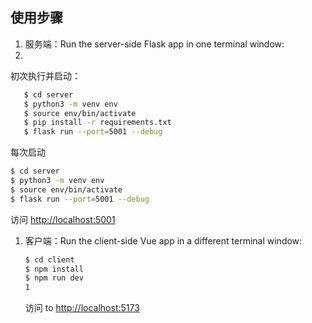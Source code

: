 
## 使用步骤

1. 服务端：Run the server-side Flask app in one terminal window:
2. 
初次执行并启动：
```sh
   $ cd server
   $ python3 -m venv env
   $ source env/bin/activate
   $ pip install -r requirements.txt
   $ flask run --port=5001 --debug
```
每次启动
   ```sh
   $ cd server
   $ python3 -m venv env
   $ source env/bin/activate
   $ flask run --port=5001 --debug
   ```
 访问 [http://localhost:5001](http://localhost:5001)

1. 客户端：Run the client-side Vue app in a different terminal window:

    ```sh
    $ cd client
    $ npm install
    $ npm run dev
   1
    ```

    访问 to [http://localhost:5173](http://localhost:5173)
